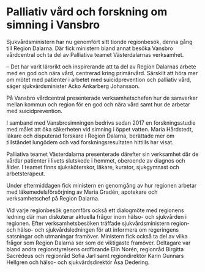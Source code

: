 # Palliativ vård och forskning om simning i Vansbro

Sjukvårdsministern har nu genomfört sitt tionde regionbesök, denna gång till Region Dalarna. Där fick ministern bland annat besöka Vansbro vårdcentral och ta del av Palliativa teamet Västerdalarnas verksamhet.

– Det har varit lärorikt och inspirerande att ta del av Region Dalarnas arbete med en god och nära vård, centrerad kring primärvård. Särskilt att höra mer om mötet med patienter i arbetet med suicidprevention och palliativ vård, säger sjukvårdsminister Acko Ankarberg Johansson.

På Vansbro vårdcentral presenterade verksamhetschefen hur de samverkar mellan kommun och region för en god och nära vård samt hur de arbetar med suicidprevention.

I samband med Vansbrosimningen bedrivs sedan 2017 en forskningsstudie med målet att öka säkerheten vid simning i öppet vatten. Maria Hårdstedt, läkare och disputerad forskare i Region Dalarna, berättade mer om tillståndet lungödem och vad forskningsresultaten hittills har visat.

Palliativa teamet Västerdalarna presenterade därefter sin verksamhet där de vårdar patienter i livets slutskede i hemmet, oberoende av diagnos och ålder. I teamet finns sjuksköterskor, läkare, kurator, sjukgymnast och arbetsterapeut.

Under eftermiddagen fick ministern en genomgång av hur regionen arbetar med läkemedelsförsörjning av Maria Gradén, apotekare och verksamhetschef på Region Dalarna.

Vid varje regionbesök genomförs också ett dialogmöte med regionens ledning där man diskuterar aktuella frågor inom hälso- och sjukvården i regionen. Efter verksamhetsbesöken träffade sjukvårdsministern region- och hälso- och sjukvårdsledningen för att informera om regeringens satsningar och utmaningar framöver. Ministern fick också ta del av vilka frågor som Region Dalarna ser som de viktigaste framöver. Deltagare var bland andra regionstyrelsens ordförande Elin Norén, regionråd Birgitta Sacrédeus och regionråd Sofia Jarl samt regiondirektör Karin Gunnars Hellgren och hälso- och sjukvårdsdirektör Åsa Dedering.
